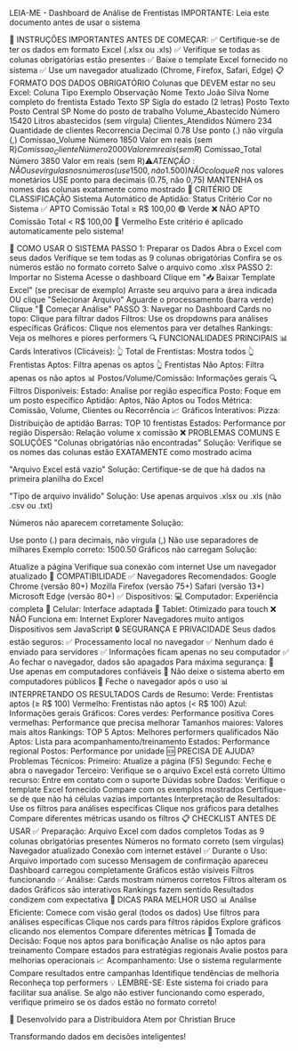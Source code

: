 LEIA-ME - Dashboard de Análise de Frentistas
IMPORTANTE: Leia este documento antes de usar o sistema

🚨 INSTRUÇÕES IMPORTANTES
ANTES DE COMEÇAR:
✅ Certifique-se de ter os dados em formato Excel (.xlsx ou .xls)
✅ Verifique se todas as colunas obrigatórias estão presentes
✅ Baixe o template Excel fornecido no sistema
✅ Use um navegador atualizado (Chrome, Firefox, Safari, Edge)
📋 FORMATO DOS DADOS OBRIGATÓRIO
Colunas que DEVEM estar no seu Excel:
Coluna	Tipo	Exemplo	Observação
Nome	Texto	João Silva	Nome completo do frentista
Estado	Texto	SP	Sigla do estado (2 letras)
Posto	Texto	Posto Central SP	Nome do posto de trabalho
Volume_Abastecido	Número	15420	Litros abastecidos (sem vírgula)
Clientes_Atendidos	Número	234	Quantidade de clientes
Recorrencia	Decimal	0.78	Use ponto (.) não vírgula (,)
Comissao_Volume	Número	1850	Valor em reais (sem R$)
Comissao_Cliente	Número	2000	Valor em reais (sem R$)
Comissao_Total	Número	3850	Valor em reais (sem R$)
⚠️ ATENÇÃO:
NÃO use vírgulas nos números (use 1500, não 1.500)
NÃO coloque R$ nos valores monetários
USE ponto para decimais (0.75, não 0,75)
MANTENHA os nomes das colunas exatamente como mostrado
🎯 CRITÉRIO DE CLASSIFICAÇÃO
Sistema Automático de Aptidão:
Status	Critério	Cor no Sistema
✅ APTO	Comissão Total ≥ R$ 100,00	🟢 Verde
❌ NÃO APTO	Comissão Total < R$ 100,00	🔴 Vermelho
Este critério é aplicado automaticamente pelo sistema!

🚀 COMO USAR O SISTEMA
PASSO 1: Preparar os Dados
Abra o Excel com seus dados
Verifique se tem todas as 9 colunas obrigatórias
Confira se os números estão no formato correto
Salve o arquivo como .xlsx
PASSO 2: Importar no Sistema
Acesse o dashboard
Clique em "📥 Baixar Template Excel" (se precisar de exemplo)
Arraste seu arquivo para a área indicada OU clique "Selecionar Arquivo"
Aguarde o processamento (barra verde)
Clique "🚀 Começar Análise"
PASSO 3: Navegar no Dashboard
Cards no topo: Clique para filtrar dados
Filtros: Use os dropdowns para análises específicas
Gráficos: Clique nos elementos para ver detalhes
Rankings: Veja os melhores e piores performers
🔍 FUNCIONALIDADES PRINCIPAIS
📊 Cards Interativos (Clicáveis):
👆 Total de Frentistas: Mostra todos
👆 Frentistas Aptos: Filtra apenas os aptos
👆 Frentistas Não Aptos: Filtra apenas os não aptos
📊 Postos/Volume/Comissão: Informações gerais
🔍 Filtros Disponíveis:
Estado: Analise por região específica
Posto: Foque em um posto específico
Aptidão: Aptos, Não Aptos ou Todos
Métrica: Comissão, Volume, Clientes ou Recorrência
📈 Gráficos Interativos:
Pizza: Distribuição de aptidão
Barras: TOP 10 frentistas
Estados: Performance por região
Dispersão: Relação volume x comissão
❌ PROBLEMAS COMUNS E SOLUÇÕES
"Colunas obrigatórias não encontradas"
Solução: Verifique se os nomes das colunas estão EXATAMENTE como mostrado acima

"Arquivo Excel está vazio"
Solução: Certifique-se de que há dados na primeira planilha do Excel

"Tipo de arquivo inválido"
Solução: Use apenas arquivos .xlsx ou .xls (não .csv ou .txt)

Números não aparecem corretamente
Solução:

Use ponto (.) para decimais, não vírgula (,)
Não use separadores de milhares
Exemplo correto: 1500.50
Gráficos não carregam
Solução:

Atualize a página
Verifique sua conexão com internet
Use um navegador atualizado
📱 COMPATIBILIDADE
✅ Navegadores Recomendados:
Google Chrome (versão 80+)
Mozilla Firefox (versão 75+)
Safari (versão 13+)
Microsoft Edge (versão 80+)
✅ Dispositivos:
💻 Computador: Experiência completa
📱 Celular: Interface adaptada
📱 Tablet: Otimizado para touch
❌ NÃO Funciona em:
Internet Explorer
Navegadores muito antigos
Dispositivos sem JavaScript
🔒 SEGURANÇA E PRIVACIDADE
Seus dados estão seguros:
✅ Processamento local no navegador
✅ Nenhum dado é enviado para servidores
✅ Informações ficam apenas no seu computador
✅ Ao fechar o navegador, dados são apagados
Para máxima segurança:
🔐 Use apenas em computadores confiáveis
🔐 Não deixe o sistema aberto em computadores públicos
🔐 Feche o navegador após o uso
📊 INTERPRETANDO OS RESULTADOS
Cards de Resumo:
Verde: Frentistas aptos (≥ R$ 100)
Vermelho: Frentistas não aptos (< R$ 100)
Azul: Informações gerais
Gráficos:
Cores verdes: Performance positiva
Cores vermelhas: Performance que precisa melhorar
Tamanhos maiores: Valores mais altos
Rankings:
TOP 5 Aptos: Melhores performers qualificados
Não Aptos: Lista para acompanhamento/treinamento
Estados: Performance regional
Postos: Performance por unidade
🆘 PRECISA DE AJUDA?
Problemas Técnicos:
Primeiro: Atualize a página (F5)
Segundo: Feche e abra o navegador
Terceiro: Verifique se o arquivo Excel está correto
Último recurso: Entre em contato com o suporte
Dúvidas sobre Dados:
Verifique o template Excel fornecido
Compare com os exemplos mostrados
Certifique-se de que não há células vazias importantes
Interpretação de Resultados:
Use os filtros para análises específicas
Clique nos gráficos para detalhes
Compare diferentes métricas usando os filtros
📋 CHECKLIST ANTES DE USAR
✅ Preparação:
 Arquivo Excel com dados completos
 Todas as 9 colunas obrigatórias presentes
 Números no formato correto (sem vírgulas)
 Navegador atualizado
 Conexão com internet estável
✅ Durante o Uso:
 Arquivo importado com sucesso
 Mensagem de confirmação apareceu
 Dashboard carregou completamente
 Gráficos estão visíveis
 Filtros funcionando
✅ Análise:
 Cards mostram números corretos
 Filtros alteram os dados
 Gráficos são interativos
 Rankings fazem sentido
 Resultados condizem com expectativa
🎯 DICAS PARA MELHOR USO
📊 Análise Eficiente:
Comece com visão geral (todos os dados)
Use filtros para análises específicas
Clique nos cards para filtros rápidos
Explore gráficos clicando nos elementos
Compare diferentes métricas
🎯 Tomada de Decisão:
Foque nos aptos para bonificação
Analise os não aptos para treinamento
Compare estados para estratégias regionais
Avalie postos para melhorias operacionais
📈 Acompanhamento:
Use o sistema regularmente
Compare resultados entre campanhas
Identifique tendências de melhoria
Reconheça top performers
💡 LEMBRE-SE: Este sistema foi criado para facilitar sua análise. Se algo não estiver funcionando como esperado, verifique primeiro se os dados estão no formato correto!

🚀 Desenvolvido para a Distribuidora Atem por Christian Bruce

Transformando dados em decisões inteligentes!
